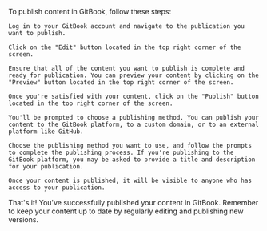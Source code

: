 To publish content in GitBook, follow these steps:

    Log in to your GitBook account and navigate to the publication you want to publish.

    Click on the "Edit" button located in the top right corner of the screen.

    Ensure that all of the content you want to publish is complete and ready for publication. You can preview your content by clicking on the "Preview" button located in the top right corner of the screen.

    Once you're satisfied with your content, click on the "Publish" button located in the top right corner of the screen.

    You'll be prompted to choose a publishing method. You can publish your content to the GitBook platform, to a custom domain, or to an external platform like GitHub.

    Choose the publishing method you want to use, and follow the prompts to complete the publishing process. If you're publishing to the GitBook platform, you may be asked to provide a title and description for your publication.

    Once your content is published, it will be visible to anyone who has access to your publication.

That's it! You've successfully published your content in GitBook. Remember to keep your content up to date by regularly editing and publishing new versions.
